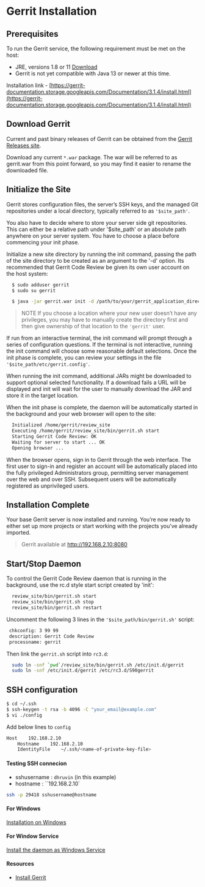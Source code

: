 # Gerrit Installation

## Prerequisites
To run the Gerrit service, the following requirement must be met on the host:

* JRE, versions 1.8 or 11 [Download](http://www.oracle.com/technetwork/java/javase/downloads/index.html)
* Gerrit is not yet compatible with Java 13 or newer at this time.

Installation link - [https://gerrit-documentation.storage.googleapis.com/Documentation/3.1.4/install.html](https://gerrit-documentation.storage.googleapis.com/Documentation/3.1.4/install.html)

## Download Gerrit
Current and past binary releases of Gerrit can be obtained from the [Gerrit Releases site](https://gerrit-releases.storage.googleapis.com/index.html).

Download any current `*.war` package. The war will be referred to as gerrit.war from this point forward, so you may find it easier to rename the downloaded file.

## Initialize the Site

Gerrit stores configuration files, the server’s SSH keys, and the managed Git repositories under a local directory, typically referred to as `'$site_path'`.

You also have to decide where to store your server side git repositories. This can either be a relative path under '$site_path' or an absolute path anywhere on your server system. You have to choose a place before commencing your init phase.

Initialize a new site directory by running the init command, passing the path of the site directory to be created as an argument to the '-d' option. Its recommended that Gerrit Code Review be given its own user account on the host system:

```bash
  $ sudo adduser gerrit
  $ sudo su gerrit

  $ java -jar gerrit.war init -d /path/to/your/gerrit_application_directory
```

>NOTE
If you choose a location where your new user doesn’t have any privileges, you may have to manually create the directory first and then give ownership of that location to the `'gerrit'` user.

If run from an interactive terminal, the init command will prompt through a series of configuration questions. If the terminal is not interactive, running the init command will choose some reasonable default selections. Once the init phase is complete, you can review your settings in the file `'$site_path/etc/gerrit.config'`.

When running the init command, additional JARs might be downloaded to support optional selected functionality. If a download fails a URL will be displayed and init will wait for the user to manually download the JAR and store it in the target location.

When the init phase is complete, the daemon will be automatically started in the background and your web browser will open to the site:

```bash
  Initialized /home/gerrit/review_site
  Executing /home/gerrit/review_site/bin/gerrit.sh start
  Starting Gerrit Code Review: OK
  Waiting for server to start ... OK
  Opening browser ...
```
When the browser opens, sign in to Gerrit through the web interface. The first user to sign-in and register an account will be automatically placed into the fully privileged Administrators group, permitting server management over the web and over SSH. Subsequent users will be automatically registered as unprivileged users.

## Installation Complete

Your base Gerrit server is now installed and running. You’re now ready to either set up more projects or start working with the projects you’ve already imported.

> Gerrit available at http://192.168.2.10:8080

## Start/Stop Daemon
To control the Gerrit Code Review daemon that is running in the background, use the rc.d style start script created by 'init':

```bash
  review_site/bin/gerrit.sh start
  review_site/bin/gerrit.sh stop
  review_site/bin/gerrit.sh restart
  ```
  
Uncomment the following 3 lines in the `'$site_path/bin/gerrit.sh'` script:

```bash
 chkconfig: 3 99 99
 description: Gerrit Code Review
 processname: gerrit
 ```

Then link the `gerrit.sh` script into `rc3.d`:

```bash
  sudo ln -snf `pwd`/review_site/bin/gerrit.sh /etc/init.d/gerrit
  sudo ln -snf /etc/init.d/gerrit /etc/rc3.d/S90gerrit
```

## SSH configuration

```bash
$ cd ~/.ssh
$ ssh-keygen -t rsa -b 4096 -C "your_email@example.com"
$ vi ./config
```

Add below lines to `config`

```bash
Host    192.168.2.10
    Hostname    192.168.2.10
    IdentityFile    ~/.ssh/<name-of-private-key-file>
```

#### Testing SSH connecion

* sshusername : `dhruvin` (in this example)
* hostname : ``192.168.2.10`

```bash
ssh -p 29418 sshusername@hostname
```

#### For Windows

[Installation on Windows](https://gerrit-documentation.storage.googleapis.com/Documentation/3.1.4/install.html#installation_on_windows)

#### For Window Service

[Install the daemon as Windows Service
](https://gerrit-documentation.storage.googleapis.com/Documentation/3.1.4/install.html#_install_the_daemon_as_windows_service)


#### Resources
* [Install Gerrit](https://gerrit-documentation.storage.googleapis.com/Documentation/3.1.4/install.html)